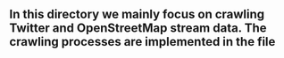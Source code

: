 ## In this directory we mainly focus on crawling Twitter and OpenStreetMap stream data. The crawling processes are implemented in the file 
